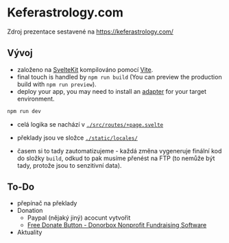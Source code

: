 # Keferastrology.com

Zdroj prezentace sestavené na https://keferastrology.com/

## Vývoj

- založeno na [SvelteKit](https://svelte.dev/docs/kit/introduction) kompilováno pomocí [Vite](https://vite.dev/guide/).
- final touch is handled by `npm run build` (You can preview the production build with `npm run preview`).
- deploy your app, you may need to install an [adapter](https://kit.svelte.dev/docs/adapters) for your target environment.

```bash
npm run dev
```

- celá logika se nachází v [`./src/routes/+page.svelte`](./src/routes/+page.svelte)

- překlady jsou ve složce [`./static/locales/`](./static/locales/)

- časem si to tady zautomatizujeme - každá změna vygeneruje finální kod do složky `build`, odkud to pak musíme přenést na FTP (to nemůže být tady, protože jsou to senzitivní data).


## To-Do

- přepínač na překlady
- Donation
    - Paypal (nějaký jiný) acocunt vytvořit
    - [Free Donate Button - Donorbox Nonprofit Fundraising Software](https://donorbox.org/)
- Aktuality